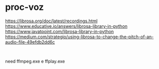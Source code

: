 # proc-voz

https://librosa.org/doc/latest/recordings.html <br>
https://www.educative.io/answers/librosa-library-in-python <br>
https://www.javatpoint.com/librosa-library-in-python <br>
https://medium.com/strategio/using-librosa-to-change-the-pitch-of-an-audio-file-49efdb2dd6c

<br>

need ffmpeg.exe e ffplay.exe
